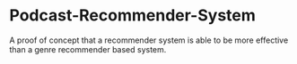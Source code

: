 # Podcast-Recommender-System
A proof of concept that a recommender system is able to be more effective than a genre recommender based system.

